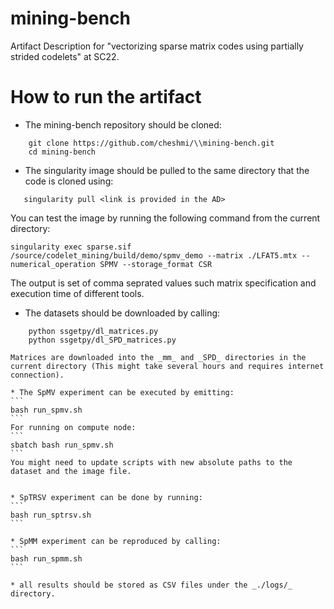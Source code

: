 # mining-bench
Artifact Description for "vectorizing sparse matrix codes using partially strided codelets" at SC22.


# How to run the artifact

* The mining-bench repository should be cloned: 
```    
    git clone https://github.com/cheshmi/\\mining-bench.git
    cd mining-bench
```

* The singularity image should be pulled to the same directory that the code is cloned using: 
 ```
    singularity pull <link is provided in the AD>   
 ``` 
You can test the image by running the following command from the current directory:
```
singularity exec sparse.sif /source/codelet_mining/build/demo/spmv_demo --matrix ./LFAT5.mtx --numerical_operation SPMV --storage_format CSR

``` 
 The output is set of comma seprated values such matrix specification and execution time of different tools.
    
    
  * The datasets should be downloaded by calling:
```    
    python ssgetpy/dl_matrices.py
    python ssgetpy/dl_SPD_matrices.py
```    
    Matrices are downloaded into the _mm_ and _SPD_ directories in the current directory (This might take several hours and requires internet connection).

    * The SpMV experiment can be executed by emitting:
    ```
    bash run_spmv.sh
    ```
    For running on compute node:
    ```
    sbatch bash run_spmv.sh
    ```
    You might need to update scripts with new absolute paths to the dataset and the image file.
    

    * SpTRSV experiment can be done by running:
    ```
    bash run_sptrsv.sh
    ```
    
    * SpMM experiment can be reproduced by calling:
    ```
    bash run_spmm.sh
    ```
    
    * all results should be stored as CSV files under the _./logs/_ directory.